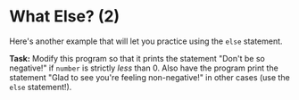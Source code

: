 # What Else? (2)

Here's another example that will let you practice using the `else` statement.

**Task:** Modify this program so that it prints the statement "Don't be so negative!" if `number` is strictly *less* than 0. Also have the program print the statement "Glad to see you're feeling non-negative!" in other cases (use the `else` statement!).
